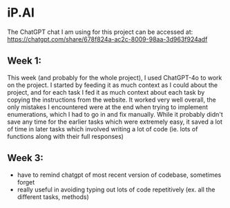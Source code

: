 # iP.AI
The ChatGPT chat I am using for this project can be accessed at: https://chatgpt.com/share/678f824a-ac2c-8009-98aa-3d963f924adf

## Week 1:
This week (and probably for the whole project), I used ChatGPT-4o to work on the project. I started by feeding it as much context as I could about the project, and for each task I fed it as much context about each task by copying the instructions from the website. It worked very well overall, the only mistakes I encountered were at the end when trying to implement enumerations, which I had to go in and fix manually. While it probably didn't save any time for the earlier tasks which were extremely easy, it saved a lot of time in later tasks which involved writing a lot of code (ie. lots of functions along with their full responses)

## Week 3:
- have to remind chatgpt of most recent version of codebase, sometimes forget
- really useful in avoiding typing out lots of code repetitively (ex. all the different tasks, methods)